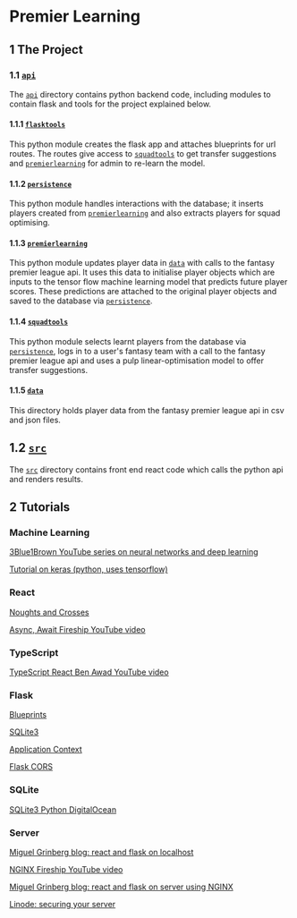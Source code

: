 # Premier Learning

## 1 The Project

### 1.1 [`api`](https://github.com/UnawareWolf/PremierLearning-React-Flask/tree/main/api)

The [`api`](https://github.com/UnawareWolf/PremierLearning-React-Flask/tree/main/api) directory contains python backend code, including modules to contain flask and tools for the project explained below.

#### 1.1.1 [`flasktools`](https://github.com/UnawareWolf/PremierLearning-React-Flask/tree/main/api/flasktools)

This python module creates the flask app and attaches blueprints for url routes. The routes give access to [`squadtools`](https://github.com/UnawareWolf/PremierLearning-React-Flask/tree/main/api/squadtools) to get transfer suggestions and [`premierlearning`](https://github.com/UnawareWolf/PremierLearning-React-Flask/tree/main/api/premierlearning) for admin to re-learn the model.

#### 1.1.2 [`persistence`](https://github.com/UnawareWolf/PremierLearning-React-Flask/tree/main/api/persistence)

This python module handles interactions with the database; it inserts players created from [`premierlearning`](https://github.com/UnawareWolf/PremierLearning-React-Flask/tree/main/api/premierlearning) and also extracts players for squad optimising.

#### 1.1.3 [`premierlearning`](https://github.com/UnawareWolf/PremierLearning-React-Flask/tree/main/api/premierlearning)

This python module updates player data in [`data`](https://github.com/UnawareWolf/PremierLearning-React-Flask/tree/main/api/data) with calls to the fantasy premier league api. It uses this data to initialise player objects which are inputs to the tensor flow machine learning model that predicts future player scores. These predictions are attached to the original player objects and saved to the database via [`persistence`](https://github.com/UnawareWolf/PremierLearning-React-Flask/tree/main/api/persistence).

#### 1.1.4 [`squadtools`](https://github.com/UnawareWolf/PremierLearning-React-Flask/tree/main/api/squadtools)

This python module selects learnt players from the database via [`persistence`](https://github.com/UnawareWolf/PremierLearning-React-Flask/tree/main/api/persistence), logs in to a user's fantasy team with a call to the fantasy premier league api and uses a pulp linear-optimisation model to offer transfer suggestions.

#### 1.1.5 [`data`](https://github.com/UnawareWolf/PremierLearning-React-Flask/tree/main/api/data)

This directory holds player data from the fantasy premier league api in csv and json files.

## 1.2 [`src`](https://github.com/UnawareWolf/PremierLearning-React-Flask/tree/main/src)

The [`src`](https://github.com/UnawareWolf/PremierLearning-React-Flask/tree/main/src) directory contains front end react code which calls the python api and renders results.

## 2 Tutorials

### Machine Learning

[3Blue1Brown YouTube series on neural networks and deep learning](https://www.youtube.com/playlist?list=PLZHQObOWTQDNU6R1_67000Dx_ZCJB-3pi)

[Tutorial on keras (python, uses tensorflow)](https://machinelearningmastery.com/tutorial-first-neural-network-python-keras/)

### React

[Noughts and Crosses](https://reactjs.org/tutorial/tutorial.html)

[Async, Await Fireship YouTube video](https://www.youtube.com/watch?v=vn3tm0quoqE)

### TypeScript

[TypeScript React Ben Awad YouTube video](https://www.youtube.com/watch?v=Z5iWr6Srsj8)

### Flask

[Blueprints](https://flask.palletsprojects.com/en/1.1.x/blueprints/)

[SQLite3](https://flask.palletsprojects.com/en/1.1.x/patterns/sqlite3/)

[Application Context](https://flask.palletsprojects.com/en/1.1.x/appcontext/)

[Flask CORS](https://flask-cors.readthedocs.io/en/latest/)

### SQLite

[SQLite3 Python DigitalOcean](https://www.digitalocean.com/community/tutorials/how-to-use-the-sqlite3-module-in-python-3)

### Server

[Miguel Grinberg blog: react and flask on localhost](https://blog.miguelgrinberg.com/post/how-to-create-a-react--flask-project)

[NGINX Fireship YouTube video](https://www.youtube.com/watch?v=JKxlsvZXG7c)

[Miguel Grinberg blog: react and flask on server using NGINX](https://blog.miguelgrinberg.com/post/how-to-deploy-a-react--flask-project)

[Linode: securing your server](https://www.linode.com/docs/guides/securing-your-server/)
